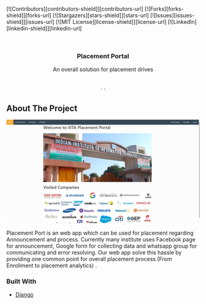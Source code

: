 <!-- PROJECT SHIELDS -->

[![Contributors][contributors-shield]][contributors-url]
[![Forks][forks-shield]][forks-url]
[![Stargazers][stars-shield]][stars-url]
[![Issues][issues-shield]][issues-url]
[![MIT License][license-shield]][license-url]
[![LinkedIn][linkedin-shield]][linkedin-url]

<!-- PROJECT LOGO -->
<!-- PROJECT LOGO -->
<br />
<p align="center">

  <h3 align="center"> Placement Portal </h3>

  <p align="center">
    An overall solution for placement drives
    <br />
    <br />
    <br />
<!--     <a href="http://campusplacement.ga/">View Demo</a> -->
    ·
<!--     <a href="https://github.com/prakharepo/campus_placement_app/issues">Report Bug</a> -->
    ·
<!--     <a href="https://github.com/prakharepo/campus_placement_app/issues">Request Feature</a> -->
  </p>
</p>

<!-- ABOUT THE PROJECT -->

## About The Project

[![Product Name Screen Shot][product-screenshot]](https://example.com)

Placement Port is an web app which can be used for placement regarding Announcement and process. Currently many institute uses Facebook page for announcement, Google form for collecting data and whatsapp group for communicating and error resolving. Our web app solve this hassle by providing one common point for overall placement process (From Enrollment to placement analytics) .

### Built With

- [Django](https://www.djangoproject.com/)

[product-screenshot]: image1.jpg
